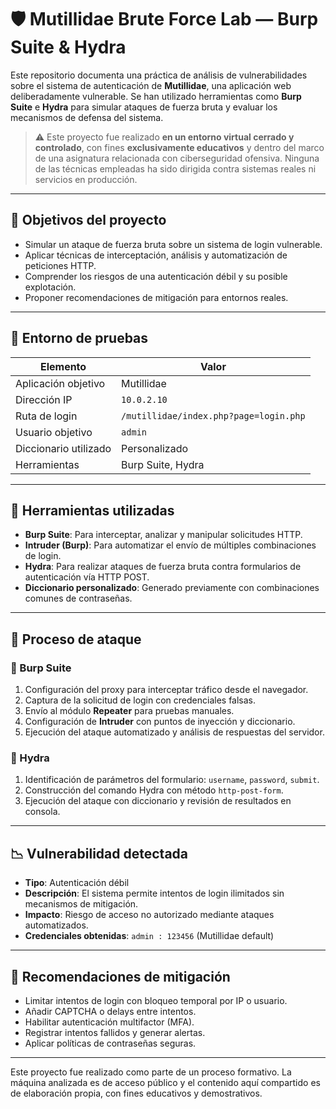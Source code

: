 
# 🛡️ Mutillidae Brute Force Lab — Burp Suite & Hydra

Este repositorio documenta una práctica de análisis de vulnerabilidades sobre el sistema de autenticación de **Mutillidae**, una aplicación web deliberadamente vulnerable. Se han utilizado herramientas como **Burp Suite** e **Hydra** para simular ataques de fuerza bruta y evaluar los mecanismos de defensa del sistema.

> ⚠️ Este proyecto fue realizado **en un entorno virtual cerrado y controlado**, con fines **exclusivamente educativos** y dentro del marco de una asignatura relacionada con ciberseguridad ofensiva. Ninguna de las técnicas empleadas ha sido dirigida contra sistemas reales ni servicios en producción.

---

## 🎯 Objetivos del proyecto

- Simular un ataque de fuerza bruta sobre un sistema de login vulnerable.
- Aplicar técnicas de interceptación, análisis y automatización de peticiones HTTP.
- Comprender los riesgos de una autenticación débil y su posible explotación.
- Proponer recomendaciones de mitigación para entornos reales.

---

## 🧪 Entorno de pruebas

| Elemento              | Valor                              |
|-----------------------|-------------------------------------|
| Aplicación objetivo   | Mutillidae                          |
| Dirección IP          | `10.0.2.10`                         |
| Ruta de login         | `/mutillidae/index.php?page=login.php` |
| Usuario objetivo      | `admin`                             |
| Diccionario utilizado | Personalizado                       |
| Herramientas          | Burp Suite, Hydra                   |

---

## 🧰 Herramientas utilizadas

- **Burp Suite**: Para interceptar, analizar y manipular solicitudes HTTP.
- **Intruder (Burp)**: Para automatizar el envío de múltiples combinaciones de login.
- **Hydra**: Para realizar ataques de fuerza bruta contra formularios de autenticación vía HTTP POST.
- **Diccionario personalizado**: Generado previamente con combinaciones comunes de contraseñas.

---

## 🔄 Proceso de ataque

### 🔸 Burp Suite

1. Configuración del proxy para interceptar tráfico desde el navegador.
2. Captura de la solicitud de login con credenciales falsas.
3. Envío al módulo **Repeater** para pruebas manuales.
4. Configuración de **Intruder** con puntos de inyección y diccionario.
5. Ejecución del ataque automatizado y análisis de respuestas del servidor.

### 🔸 Hydra

1. Identificación de parámetros del formulario: `username`, `password`, `submit`.
2. Construcción del comando Hydra con método `http-post-form`.
3. Ejecución del ataque con diccionario y revisión de resultados en consola.

---

## 📉 Vulnerabilidad detectada

- **Tipo**: Autenticación débil
- **Descripción**: El sistema permite intentos de login ilimitados sin mecanismos de mitigación.
- **Impacto**: Riesgo de acceso no autorizado mediante ataques automatizados.
- **Credenciales obtenidas**: `admin : 123456` (Mutillidae default)

---

## 🔐 Recomendaciones de mitigación

- Limitar intentos de login con bloqueo temporal por IP o usuario.
- Añadir CAPTCHA o delays entre intentos.
- Habilitar autenticación multifactor (MFA).
- Registrar intentos fallidos y generar alertas.
- Aplicar políticas de contraseñas seguras.

---

Este proyecto fue realizado como parte de un proceso formativo. La máquina analizada es de acceso público y el contenido aquí compartido es de elaboración propia, con fines educativos y demostrativos.
